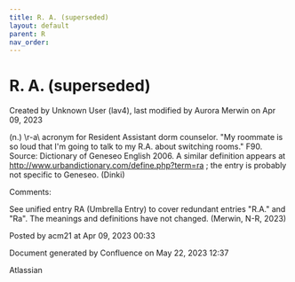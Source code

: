 ```yaml
---
title: R. A. (superseded)
layout: default
parent: R
nav_order:
---
```


# R. A. (superseded)

Created by  Unknown User (lav4), last modified by  Aurora Merwin on Apr 09, 2023

(n.) \r-a\ acronym for Resident Assistant dorm counselor. &quot;My roommate is so loud that I'm going to talk to my R.A. about switching rooms.&quot; F90. Source: Dictionary of Geneseo English 2006. A similar definition appears at http://www.urbandictionary.com/define.php?term=ra ; the entry is probably not specific to Geneseo. (Dinki)

Comments:

See unified entry RA (Umbrella Entry) to cover redundant entries &quot;R.A.&quot; and &quot;Ra&quot;. The meanings and definitions have not changed. (Merwin, N-R, 2023) 

Posted by acm21 at Apr 09, 2023 00:33

Document generated by Confluence on May 22, 2023 12:37

Atlassian
